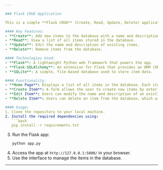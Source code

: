 ```yaml
---

### Flask CRUD Application

This is a simple **Flask CRUD** (Create, Read, Update, Delete) application that allows users to manage a collection of items in a database. The app is built using **Flask**, **SQLAlchemy**, and **SQLite**, providing an intuitive interface to interact with the stored data. 

#### Key Features:
- **Create**: Add new items to the database with a name and description.
- **Read**: View a list of all items stored in the database.
- **Update**: Edit the name and description of existing items.
- **Delete**: Remove items from the database.

#### Technologies Used:
- **Flask**: A lightweight Python web framework that powers the app.
- **Flask-SQLAlchemy**: An extension for Flask that provides an ORM (Object-Relational Mapping) for database operations.
- **SQLite**: A simple, file-based database used to store item data.

#### Functionality:
- **Home Page**: Displays a list of all items in the database. Each item shows its name and description, and has options to edit or delete it.
- **Create Item**: A form allows the user to create new items by entering a name and description.
- **Edit Item**: Users can modify the name and description of an existing item.
- **Delete Item**: Users can delete an item from the database, which will remove it permanently.

#### Usage:
1. Clone the repository to your local machine.
2. Install the required dependencies using:
   ```bash
   pip install -r requirements.txt
   ```
3. Run the Flask app:
   ```bash
   python app.py
   ```
4. Access the app at `http://127.0.0.1:5000/` in your browser.
5. Use the interface to manage the items in the database.


---
```

